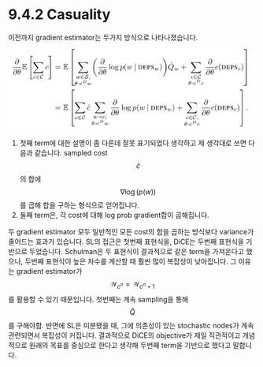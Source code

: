 # 9.4.2 Casuality

 이전까지 gradient estimator는 두가지 방식으로 나타나졌습니다.

![](../../../.gitbook/assets/marl_36.png)

1. 첫째 term에 대한 설명이 좀 다른데 잘못 표기되었다 생각하고 제 생각대로 쓰면 다음과 같습니다.  sampled cost $$\hat{c}$$의 합에 $$\nabla\log(p(w))$$를 곱해 합을 구하는 형식으로 얻어집니다.
2. 둘째 term은, 각 cost에 대해 log prob gradient합이 곱해집니다.

 두 gradient estimator 모두 일반적인 모든 cost의 합을 곱하는 방식보다 variance가 줄어드는 효과가 있습니다. SL의 접근은 첫번째 표현식을, DiCE는 두번째 표현식을 기반으로 두었습니다. Schulman은 두 표현식이 결과적으로 같은 term을 가져온다고 했으나, 두번째 표현식이 높은 차수를 계산할 때 훨씬 많이 복잡성이 낮아집니다. 그 이유는 gradient estimator가 $$\mathcal{W}_{c^n} = \mathcal{W}_{c^n+1} $$를 활용할 수 있기 때문입니다. 첫번째는 계속 sampling을 통해 $$\hat{Q}$$를 구해야함. 반면에 SL은 미분됐을 때, 그에 의존성이 있는 stochastic nodes가 계속 관련되면서 복잡성이 커집니다. 결과적으로 DiCE의 objective가 제일 직관적이고 개념적으로 원래의 목표를 중심으로 한다고 생각해 두번째 term을 기반으로 했다고 말합니다.

